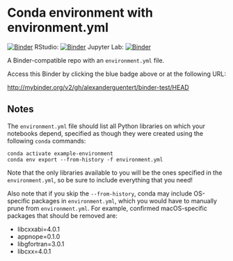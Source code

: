 # Conda environment with environment.yml

[![Binder](http://mybinder.org/badge_logo.svg)](http://mybinder.org/v2/gh/alexanderguentert/binder-test/HEAD?filepath=geo__gdp__inventar_der_schuetzenswerten_gaerten_und_anlagen_von_kommunaler_bedeutung_der_stadt__61681bfd-373e-49bd-b6b0-7c449e512cb4.ipynb)
RStudio: [![Binder](http://mybinder.org/badge_logo.svg)](http://mybinder.org/v2/gh/alexanderguentert/binder-test/main?urlpath=rstudio)
Jupyter Lab: [![Binder](https://mybinder.org/badge_logo.svg)](https://mybinder.org/v2/gh/alexanderguentert/binder-test/main?urlpath=lab)

A Binder-compatible repo with an `environment.yml` file.

Access this Binder by clicking the blue badge above or at the following URL:

http://mybinder.org/v2/gh/alexanderguentert/binder-test/HEAD

## Notes
The `environment.yml` file should list all Python libraries on which your notebooks
depend, specified as though they were created using the following `conda` commands:

```
conda activate example-environment
conda env export --from-history -f environment.yml
```

Note that the only libraries available to you will be the ones specified in
the `environment.yml`, so be sure to include everything that you need! 

Also note that if you skip the `--from-history`, conda may include OS-specific
packages in `environment.yml`, which you would have to manually prune from
`environment.yml`.  For example, confirmed macOS-specific packages that should
be removed are:

* libcxxabi=4.0.1
* appnope=0.1.0
* libgfortran=3.0.1
* libcxx=4.0.1

